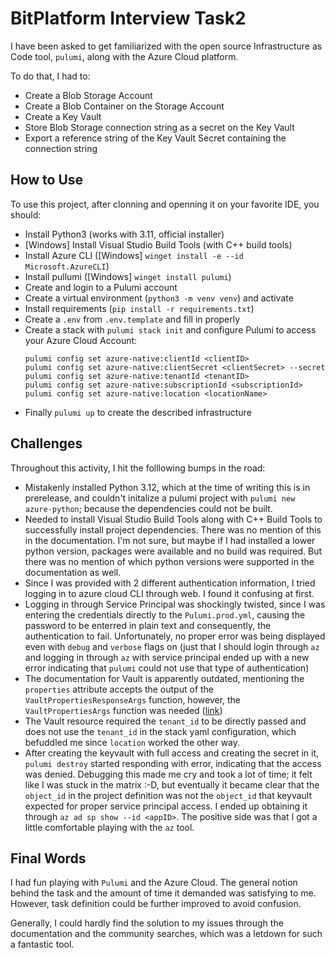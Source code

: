 # BitPlatform Interview Task2
I have been asked to get familiarized with the open source Infrastructure as Code tool, `pulumi`, along with the Azure Cloud platform.

To do that, I had to:
- Create a Blob Storage Account
- Create a Blob Container on the Storage Account
- Create a Key Vault
- Store Blob Storage connection string as a secret on the Key Vault
- Export a reference string of the Key Vault Secret containing the connection string

## How to Use
To use this project, after clonning and openning it on your favorite IDE, you should:
- Install Python3 (works with 3.11, official installer)
- [Windows] Install Visual Studio Build Tools (with C++ build tools)
- Install Azure CLI ([Windows] `winget install -e --id Microsoft.AzureCLI`)
- Install pullumi ([Windows] `winget install pulumi`)
- Create and login to a Pulumi account
- Create a virtual environment (`python3 -m venv venv`) and activate
- Install requirements (`pip install -r requirements.txt`)
- Create a `.env` from `.env.template` and fill in properly
- Create a stack with `pulumi stack init` and configure Pulumi to access your Azure Cloud Account:
    ```
    pulumi config set azure-native:clientId <clientID>
    pulumi config set azure-native:clientSecret <clientSecret> --secret
    pulumi config set azure-native:tenantId <tenantID>
    pulumi config set azure-native:subscriptionId <subscriptionId>
    pulumi config set azure-native:location <locationName>
    ```
- Finally `pulumi up` to create the described infrastructure

## Challenges
Throughout this activity, I hit the folllowing bumps in the road:
- Mistakenly installed Python 3.12, which at the time of writing this is in prerelease, and couldn't initalize a pulumi project with `pulumi new azure-python`; because the dependencies could not be built.
- Needed to install Visual Studio Build Tools along with C++ Build Tools to successfully install project dependencies. There was no mention of this in the documentation. I'm not sure, but maybe if I had installed a lower python version, packages were available and no build was required. But there was no mention of which python versions were supported in the documentation as well.
- Since I was provided with 2 different authentication information, I tried logging in to azure cloud CLI through web. I found it confusing at first.
- Logging in through Service Principal was shockingly twisted, since I was entering the credentials directly to the `Pulumi.prod.yml`, causing the password to be enterred in plain text and consequently, the authentication to fail. Unfortunately, no proper error was being displayed even with `debug` and `verbose` flags on (just that I should login through `az` and logging in through `az` with service principal ended up with a new error indicating that `pulumi` could not use that type of authentication)
- The documentation for Vault is apparently outdated, mentioning the `properties` attribute accepts the output of the `VaultPropertiesResponseArgs` function, however, the `VaultPropertiesArgs` function was needed ([link](https://www.pulumi.com/registry/packages/azure-native/api-docs/keyvault/vault/#create-a-new-vault-or-update-an-existing-vault))
- The Vault resource required the `tenant_id` to be directly passed and does not use the `tenant_id` in the stack yaml configuration, which befuddled me since `location` worked the other way.
- After creating the keyvault with full access and creating the secret in it, `pulumi destroy` started responding with error, indicating that the access was denied. Debugging this made me cry and took a lot of time; it felt like I was stuck in the matrix :-D, but eventually it became clear that the `object_id` in the project definition was not the `object_id` that keyvault expected for proper service principal access. I ended up obtaining it through `az ad sp show --id <appID>`. The positive side was that I got a little comfortable playing with the `az` tool.

## Final Words
I had fun playing with `Pulumi` and the Azure Cloud. The general notion behind the task and the amount of time it demanded was satisfying to me. However, task definition could be further improved to avoid confusion.

Generally, I could hardly find the solution to my issues through the documentation and the community searches, which was a letdown for such a fantastic tool.
